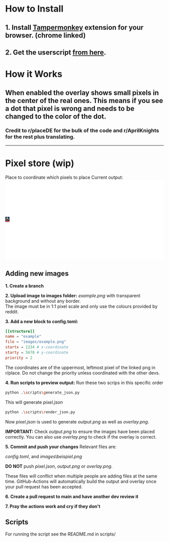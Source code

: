 # How to Install
## 1. Install [Tampermonkey](https://chrome.google.com/webstore/detail/tampermonkey/dhdgffkkebhmkfjojejmpbldmpobfkfo?hl=en) extension for your browser. (chrome linked)
## 2. Get the userscript [from here](https://wayland-smithy.github.io/DF-place/DFplace.user.js).
# How it Works
## When enabled the overlay shows small pixels in the center of the real ones. This means if you see a dot that pixel is wrong and needs to be changed to the color of the dot.

### Credit to r/placeDE for the bulk of the code and r/AprilKnights for the rest plus translating.
---
# Pixel store (wip)

Place to coordinate which pixels to place
Current output:
![Output](output.png)

## Adding new images
**1. Create a branch**


**2. Upload image to images folder:**
_example.png_ with transparent background and without any border.\
The image must be in 1:1 pixel scale and only use the colours provided by reddit.


**3. Add a new block to config.toml:**
```toml
[[structure]]
name = "example"
file = "images/example.png"
startx = 1234 # x-coordinate
starty = 5678 # y-coordinate
priority = 2
```
The coordinates are of the uppermost, leftmost pixel of the linked png in r/place.
Do not change the priority unless coordinated with the other devs.

**4. Run scripts to preview output:**
Run these two scrips in this specific order
```bash
python .\scripts\generate_json.py
```
This will generate _pixel.json_
```bash
python .\scripts\render_json.py
```
Now _pixel.json_ is used to generate _output.png_ as well as _overlay.png_.

**IMPORTANT:** Check _output.png_ to ensure the images have been placed correctly.
You can also use _overlay.png_ to check if the overlay is correct.


**5. Commit and push your changes**
Relevant files are:

_config.toml_, and _images\beispiel.png_

**DO NOT** push _pixel.json_, _output.png_ or _overlay.png_.

These files will conflict when multiple people are adding files at the same time.
GitHub-Actions will automatically build the output and overlay once your pull request
has been accepted.

**6. Create a pull request to main and have another dev review it**

**7. Pray the actions work and cry if they don't**

## Scripts

For running the script see the README.md in scripts/
